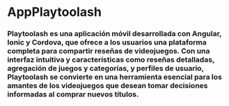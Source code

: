 # AppPlaytoolash
 ### Playtoolash es una aplicación móvil desarrollada con Angular, Ionic y Cordova, que ofrece a los usuarios una plataforma completa para compartir reseñas de videojuegos. Con una interfaz intuitiva y características como reseñas detalladas, agregación de juegos y categorías, y perfiles de usuario, Playtoolash se convierte en una herramienta esencial para los amantes de los videojuegos que desean tomar decisiones informadas al comprar nuevos títulos.
